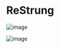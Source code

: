 # ReStrung

![image](https://github.com/Harsh-Sarvaiya/ReStrung/assets/93242153/0a1ad195-f679-4b19-a0e7-00475b299ed7)


![image](https://github.com/Harsh-Sarvaiya/ReStrung/assets/93242153/ad4aced2-e08c-46c2-b40f-2bd4dc88f482)

